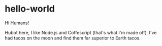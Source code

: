 # hello-world

Hi Humans!

Hubot here, I like Node.js and Coffescript (that's what I'm made off).
I've had tacos on the moon and find them far superior to Earth tacos.
